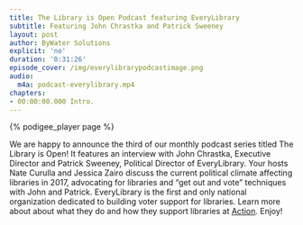 ```yaml
---
title: The Library is Open Podcast featuring EveryLibrary
subtitle: Featuring John Chrastka and Patrick Sweeney
layout: post
author: ByWater Solutions
explicit: 'no'
duration: '0:31:26'
episode_cover: /img/everylibrarypodcastimage.png
audio:
  m4a: podcast-everylibrary.mp4
chapters:
- 00:00:00.000 Intro.
---
```


{% podigee_player page %}

We are happy to announce the third of our monthly podcast series titled The Library is Open! It features an interview with John Chrastka, Executive Director and Patrick Sweeney, Political Director of EveryLibrary.  Your hosts Nate Curulla and Jessica Zairo discuss the current political climate affecting libraries in 2017, advocating for libraries and “get out and vote” techniques with John and Patrick. EveryLibrary is the first and only national organization dedicated to building voter support for libraries. Learn more about about what they do and how they support libraries at [Action](http://action.everylibrary.org/). Enjoy!
